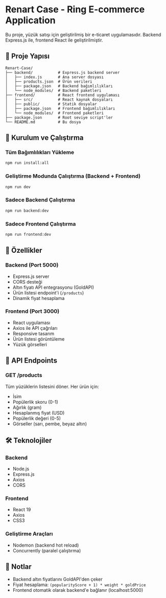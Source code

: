 # Renart Case - Ring E-commerce Application

Bu proje, yüzük satışı için geliştirilmiş bir e-ticaret uygulamasıdır. Backend Express.js ile, frontend React ile geliştirilmiştir.

## 📁 Proje Yapısı

```
Renart-Case/
├── backend/           # Express.js backend server
│   ├── index.js       # Ana server dosyası
│   ├── products.json  # Ürün verileri
│   ├── package.json   # Backend bağımlılıkları
│   └── node_modules/  # Backend paketleri
├── frontend/          # React frontend uygulaması
│   ├── src/           # React kaynak dosyaları
│   ├── public/        # Statik dosyalar
│   ├── package.json   # Frontend bağımlılıkları
│   └── node_modules/  # Frontend paketleri
├── package.json       # Root seviye script'ler
└── README.md          # Bu dosya
```

## 🚀 Kurulum ve Çalıştırma

### Tüm Bağımlılıkları Yükleme

```bash
npm run install:all
```

### Geliştirme Modunda Çalıştırma (Backend + Frontend)

```bash
npm run dev
```

### Sadece Backend Çalıştırma

```bash
npm run backend:dev
```

### Sadece Frontend Çalıştırma

```bash
npm run frontend:dev
```

## 🔧 Özellikler

### Backend (Port 5000)

- Express.js server
- CORS desteği
- Altın fiyatı API entegrasyonu (GoldAPI)
- Ürün listesi endpoint'i (`/products`)
- Dinamik fiyat hesaplama

### Frontend (Port 3000)

- React uygulaması
- Axios ile API çağrıları
- Responsive tasarım
- Ürün listesi görüntüleme
- Yüzük görselleri

## 📡 API Endpoints

### GET /products

Tüm yüzüklerin listesini döner. Her ürün için:

- İsim
- Popülerlik skoru (0-1)
- Ağırlık (gram)
- Hesaplanmış fiyat (USD)
- Popülerlik değeri (0-5)
- Görseller (sarı, pembe, beyaz altın)

## 🛠 Teknolojiler

### Backend

- Node.js
- Express.js
- Axios
- CORS

### Frontend

- React 19
- Axios
- CSS3

### Geliştirme Araçları

- Nodemon (backend hot reload)
- Concurrently (paralel çalıştırma)

## 📝 Notlar

- Backend altın fiyatlarını GoldAPI'den çeker
- Fiyat hesaplama: `(popularityScore + 1) * weight * goldPrice`
- Frontend otomatik olarak backend'e bağlanır (localhost:5000)
